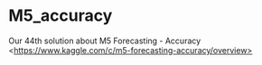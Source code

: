 # M5_accuracy
Our 44th solution  about M5 Forecasting - Accuracy &lt;https://www.kaggle.com/c/m5-forecasting-accuracy/overview>
